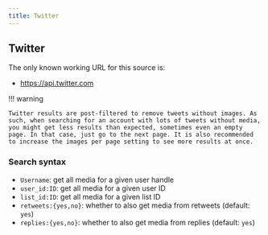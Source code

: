 ```yaml
---
title: Twitter
---
```



## Twitter

The only known working URL for this source is:

* <https://api.twitter.com>

!!! warning

    Twitter results are post-filtered to remove tweets without images. As such, when searching for an account with lots of tweets without media, you might get less results than expected, sometimes even an empty page. In that case, just go to the next page. It is also recommended to increase the images per page setting to see more results at once.

### Search syntax

* `Username`: get all media for a given user handle
* `user_id:ID`: get all media for a given user ID
* `list_id:ID`: get all media for a given list ID
* `retweets:{yes,no}`: whether to also get media from retweets (default: `yes`)
* `replies:{yes,no}`: whether to also get media from replies (default: `yes`)